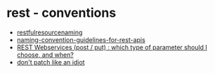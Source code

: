 # rest - conventions

- [restfulresourcenaming](http://www.restapitutorial.com/lessons/restfulresourcenaming.html)
- [naming-convention-guidelines-for-rest-apis](http://stackoverflow.com/questions/778203/are-there-any-naming-convention-guidelines-for-rest-apis)
- [REST Webservices (post / put) : which type of parameter should I choose, and when?](http://programmers.stackexchange.com/questions/332637/rest-webservices-post-put-which-type-of-parameter-should-i-choose-and-whe)
- [don't patch like an idiot](http://williamdurand.fr/2014/02/14/please-do-not-patch-like-an-idiot/)
